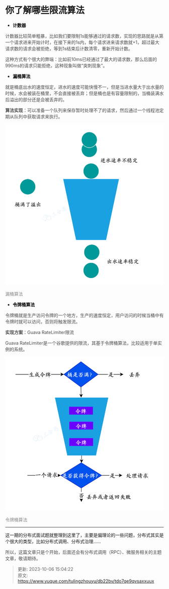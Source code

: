 # 你了解哪些限流算法

+ **<font style="color:rgb(1, 1, 1);">计数器</font>**

<font style="color:rgb(74, 74, 74);">计数器比较简单粗暴，比如我们要限制1s能够通过的请求数，实现的思路就是从第一个请求进来开始计时，在接下来的1s内，每个请求进来请求数就+1，超过最大请求数的请求会被拒绝，等到1s结束后计数清零，重新开始计数。</font>

<font style="color:rgb(74, 74, 74);">这种方式有个很大的弊端：比如前10ms已经通过了最大的请求数，那么后面的990ms的请求只能拒绝，这种现象叫做“突刺现象”。</font>

+ **<font style="color:rgb(1, 1, 1);">漏桶算法</font>**

<font style="color:rgb(74, 74, 74);">就是桶底出水的速度恒定，进水的速度可能快慢不一，但是当进水量大于出水量的时候，水会被装在桶里，不会直接被丢弃；但是桶也是有容量限制的，当桶装满水后溢出的部分还是会被丢弃的。</font>

**<font style="color:rgb(74, 74, 74);">算法实现</font>**<font style="color:rgb(74, 74, 74);">：可以准备一个队列来保存暂时处理不了的请求，然后通过一个线程池定期从队列中获取请求来执行。</font>

![1696575844063-68130233-5ca6-4801-8f00-b962920ee4ac.png](./img/BS4xKwEpquEIJxvG/1696575844063-68130233-5ca6-4801-8f00-b962920ee4ac-201629.png)

<font style="color:rgb(136, 136, 136);">漏桶算法</font>

+ **<font style="color:rgb(1, 1, 1);">令牌桶算法</font>**

<font style="color:rgb(74, 74, 74);">令牌桶就是生产访问令牌的一个地方，生产的速度恒定，用户访问的时候当桶中有令牌时就可以访问，否则将触发限流。</font>

**<font style="color:rgb(74, 74, 74);">实现方案</font>**<font style="color:rgb(74, 74, 74);">：Guava RateLimiter限流</font>

<font style="color:rgb(74, 74, 74);">Guava RateLimiter是一个谷歌提供的限流，其基于令牌桶算法，比较适用于单实例的系统。</font>

![1696575844098-afae9158-5962-4c38-85e4-dd413b4eabed.png](./img/BS4xKwEpquEIJxvG/1696575844098-afae9158-5962-4c38-85e4-dd413b4eabed-674801.png)

<font style="color:rgb(136, 136, 136);">令牌桶算法</font>

---

<font style="color:rgba(0, 0, 0, 0.9);">这一期的分布式面试题就整理到这里了，主要是偏理论的一些问题，分布式其实是个很大的类型，比如分布式调用、分布式治理……</font>

<font style="color:rgb(74, 74, 74);">所以，这篇文章只是个开始，后面还会有分布式调用（RPC）、微服务相关的主题文章，敬请期待。</font>



> 更新: 2023-10-06 15:04:22  
> 原文: <https://www.yuque.com/tulingzhouyu/db22bv/tdo7qe9qvsaxxuux>